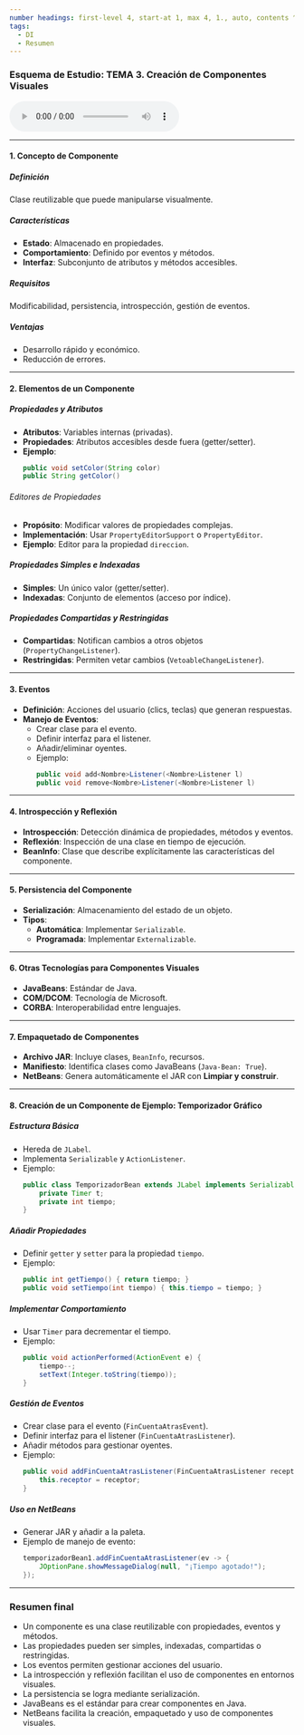 ```yaml
---
number headings: first-level 4, start-at 1, max 4, 1., auto, contents ^toc, skip ^skipped
tags:
  - DI
  - Resumen
---
```

### Esquema de Estudio: TEMA 3. Creación de Componentes Visuales

![Lectura MP3](Lectura_Resumen_Tema_3.mp3)

---
#### 1. Concepto de Componente
##### Definición
Clase reutilizable que puede manipularse visualmente.
##### Características
- **Estado**: Almacenado en propiedades.
- **Comportamiento**: Definido por eventos y métodos.
- **Interfaz**: Subconjunto de atributos y métodos accesibles.
##### Requisitos
Modificabilidad, persistencia, introspección, gestión de eventos.
##### Ventajas
- Desarrollo rápido y económico.
- Reducción de errores.

---
#### 2. Elementos de un Componente
##### Propiedades y Atributos
- **Atributos**: Variables internas (privadas).
- **Propiedades**: Atributos accesibles desde fuera (getter/setter).
- **Ejemplo**:
    ```java
    public void setColor(String color)
    public String getColor()
    ```
###### Editores de Propiedades
- **Propósito**: Modificar valores de propiedades complejas.
- **Implementación**: Usar `PropertyEditorSupport` o `PropertyEditor`.
- **Ejemplo**: Editor para la propiedad `direccion`.
##### Propiedades Simples e Indexadas
- **Simples**: Un único valor (getter/setter).
- **Indexadas**: Conjunto de elementos (acceso por índice).

##### Propiedades Compartidas y Restringidas
- **Compartidas**: Notifican cambios a otros objetos (`PropertyChangeListener`).
- **Restringidas**: Permiten vetar cambios (`VetoableChangeListener`).

---
#### 3. Eventos
- **Definición**: Acciones del usuario (clics, teclas) que generan respuestas.
- **Manejo de Eventos**:
  - Crear clase para el evento.
  - Definir interfaz para el listener.
  - Añadir/eliminar oyentes.
  - Ejemplo:
    ```java
    public void add<Nombre>Listener(<Nombre>Listener l)
    public void remove<Nombre>Listener(<Nombre>Listener l)
    ```

---
#### 4. Introspección y Reflexión
- **Introspección**: Detección dinámica de propiedades, métodos y eventos.
- **Reflexión**: Inspección de una clase en tiempo de ejecución.
- **BeanInfo**: Clase que describe explícitamente las características del componente.

---
#### 5. Persistencia del Componente
- **Serialización**: Almacenamiento del estado de un objeto.
- **Tipos**:
  - **Automática**: Implementar `Serializable`.
  - **Programada**: Implementar `Externalizable`.

---
#### 6. Otras Tecnologías para Componentes Visuales
- **JavaBeans**: Estándar de Java.
- **COM/DCOM**: Tecnología de Microsoft.
- **CORBA**: Interoperabilidad entre lenguajes.

---
#### 7. Empaquetado de Componentes
- **Archivo JAR**: Incluye clases, `BeanInfo`, recursos.
- **Manifiesto**: Identifica clases como JavaBeans (`Java-Bean: True`).
- **NetBeans**: Genera automáticamente el JAR con **Limpiar y construir**.

---

#### 8. Creación de un Componente de Ejemplo: Temporizador Gráfico
##### Estructura Básica
- Hereda de `JLabel`.
- Implementa `Serializable` y `ActionListener`.
- Ejemplo:
    ```java
    public class TemporizadorBean extends JLabel implements Serializable, ActionListener {
        private Timer t;
        private int tiempo;
    }
    ```
##### Añadir Propiedades
- Definir `getter` y `setter` para la propiedad `tiempo`.
- Ejemplo:
    ```java
    public int getTiempo() { return tiempo; }
    public void setTiempo(int tiempo) { this.tiempo = tiempo; }
    ```
##### Implementar Comportamiento
- Usar `Timer` para decrementar el tiempo.
- Ejemplo:
    ```java
    public void actionPerformed(ActionEvent e) {
        tiempo--;
        setText(Integer.toString(tiempo));
    }
    ```
##### Gestión de Eventos
- Crear clase para el evento (`FinCuentaAtrasEvent`).
- Definir interfaz para el listener (`FinCuentaAtrasListener`).
- Añadir métodos para gestionar oyentes.
- Ejemplo:
    ```java
    public void addFinCuentaAtrasListener(FinCuentaAtrasListener receptor) {
        this.receptor = receptor;
    }
    ```

##### Uso en NetBeans
- Generar JAR y añadir a la paleta.
- Ejemplo de manejo de evento:
    ```java
    temporizadorBean1.addFinCuentaAtrasListener(ev -> {
        JOptionPane.showMessageDialog(null, "¡Tiempo agotado!");
    });
    ```

---
### Resumen final
- Un componente es una clase reutilizable con propiedades, eventos y métodos.
- Las propiedades pueden ser simples, indexadas, compartidas o restringidas.
- Los eventos permiten gestionar acciones del usuario.
- La introspección y reflexión facilitan el uso de componentes en entornos visuales.
- La persistencia se logra mediante serialización.
- JavaBeans es el estándar para crear componentes en Java.
- NetBeans facilita la creación, empaquetado y uso de componentes visuales.